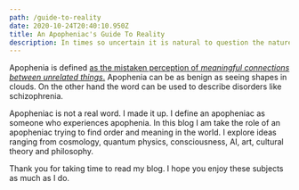 ```yaml
---
path: /guide-to-reality
date: 2020-10-24T20:40:10.950Z
title: An Apopheniac's Guide To Reality
description: In times so uncertain it is natural to question the nature of reality
---
```


Apophenia is defined [as the mistaken perception of _meaningful connections between unrelated things_.](https://en.wikipedia.org/wiki/Apophenia) Apophenia can be as benign as seeing shapes in clouds. On the other hand the word can be used to describe disorders like schizophrenia.

Apopheniac is not a real word. I made it up. I define an apopheniac as someone who experiences apophenia. In this blog I am take the role of an apopheniac trying to find order and meaning in the world. I explore ideas ranging from cosmology, quantum physics, consciousness, AI, art, cultural theory and philosophy.

Thank you for taking time to read my blog. I hope you enjoy these subjects as much as I do.
